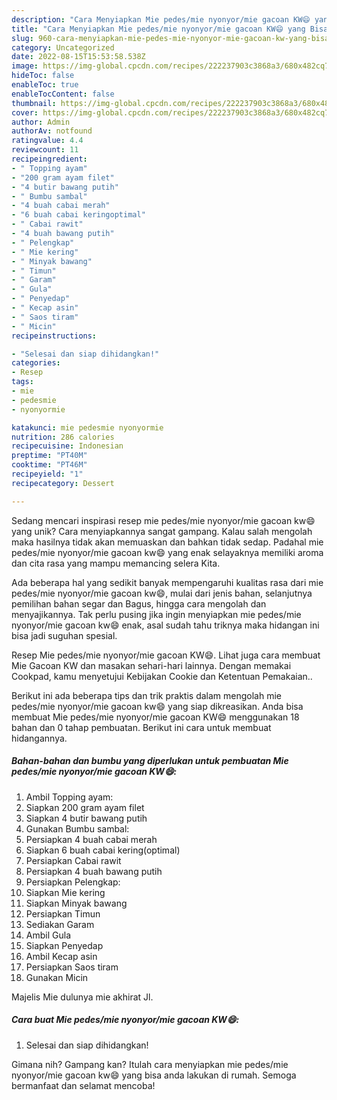```yaml
---
description: "Cara Menyiapkan Mie pedes/mie nyonyor/mie gacoan KW😄 yang Bisa Manjain Lidah"
title: "Cara Menyiapkan Mie pedes/mie nyonyor/mie gacoan KW😄 yang Bisa Manjain Lidah"
slug: 960-cara-menyiapkan-mie-pedes-mie-nyonyor-mie-gacoan-kw-yang-bisa-manjain-lidah
category: Uncategorized
date: 2022-08-15T15:53:58.538Z
image: https://img-global.cpcdn.com/recipes/222237903c3868a3/680x482cq70/mie-pedesmie-nyonyormie-gacoan-kw-foto-resep-utama.jpg
hideToc: false
enableToc: true
enableTocContent: false
thumbnail: https://img-global.cpcdn.com/recipes/222237903c3868a3/680x482cq70/mie-pedesmie-nyonyormie-gacoan-kw-foto-resep-utama.jpg
cover: https://img-global.cpcdn.com/recipes/222237903c3868a3/680x482cq70/mie-pedesmie-nyonyormie-gacoan-kw-foto-resep-utama.jpg
author: Admin
authorAv: notfound
ratingvalue: 4.4
reviewcount: 11
recipeingredient:
- " Topping ayam"
- "200 gram ayam filet"
- "4 butir bawang putih"
- " Bumbu sambal"
- "4 buah cabai merah"
- "6 buah cabai keringoptimal"
- " Cabai rawit"
- "4 buah bawang putih"
- " Pelengkap"
- " Mie kering"
- " Minyak bawang"
- " Timun"
- " Garam"
- " Gula"
- " Penyedap"
- " Kecap asin"
- " Saos tiram"
- " Micin"
recipeinstructions:

- "Selesai dan siap dihidangkan!"
categories:
- Resep
tags:
- mie
- pedesmie
- nyonyormie

katakunci: mie pedesmie nyonyormie 
nutrition: 286 calories
recipecuisine: Indonesian
preptime: "PT40M"
cooktime: "PT46M"
recipeyield: "1"
recipecategory: Dessert

---
```





Sedang mencari inspirasi resep mie pedes/mie nyonyor/mie gacoan kw😄 yang unik? Cara menyiapkannya sangat gampang. Kalau salah mengolah maka hasilnya tidak akan memuaskan dan bahkan tidak sedap. Padahal mie pedes/mie nyonyor/mie gacoan kw😄 yang enak selayaknya memiliki aroma dan cita rasa yang mampu memancing selera Kita.





Ada beberapa hal yang sedikit banyak mempengaruhi kualitas rasa dari mie pedes/mie nyonyor/mie gacoan kw😄, mulai dari jenis bahan, selanjutnya pemilihan bahan segar dan Bagus, hingga cara mengolah dan menyajikannya. Tak perlu pusing jika ingin menyiapkan mie pedes/mie nyonyor/mie gacoan kw😄 enak,      asal sudah tahu triknya maka hidangan ini bisa jadi suguhan spesial.














Resep Mie pedes/mie nyonyor/mie gacoan KW😄. Lihat juga cara membuat Mie Gacoan KW dan masakan sehari-hari lainnya. Dengan memakai Cookpad, kamu menyetujui Kebijakan Cookie dan Ketentuan Pemakaian..






Berikut ini ada beberapa tips dan trik praktis dalam mengolah mie pedes/mie nyonyor/mie gacoan kw😄 yang siap dikreasikan. Anda bisa membuat Mie pedes/mie nyonyor/mie gacoan KW😄 menggunakan 18 bahan dan 0 tahap pembuatan. Berikut ini cara untuk membuat hidangannya.

<!--inarticleads1-->

##### Bahan-bahan dan bumbu yang diperlukan untuk pembuatan Mie pedes/mie nyonyor/mie gacoan KW😄:

1. Ambil  Topping ayam:
1. Siapkan 200 gram ayam filet
1. Siapkan 4 butir bawang putih
1. Gunakan  Bumbu sambal:
1. Persiapkan 4 buah cabai merah
1. Siapkan 6 buah cabai kering(optimal)
1. Persiapkan  Cabai rawit
1. Persiapkan 4 buah bawang putih
1. Persiapkan  Pelengkap:
1. Siapkan  Mie kering
1. Siapkan  Minyak bawang
1. Persiapkan  Timun
1. Sediakan  Garam
1. Ambil  Gula
1. Siapkan  Penyedap
1. Ambil  Kecap asin
1. Persiapkan  Saos tiram
1. Gunakan  Micin


Majelis Mie dulunya mie akhirat Jl. 

<!--inarticleads2-->

##### Cara buat Mie pedes/mie nyonyor/mie gacoan KW😄:


1. Selesai dan siap dihidangkan!



Gimana nih? Gampang kan? Itulah cara menyiapkan mie pedes/mie nyonyor/mie gacoan kw😄 yang bisa anda lakukan di rumah. Semoga bermanfaat dan selamat mencoba!
